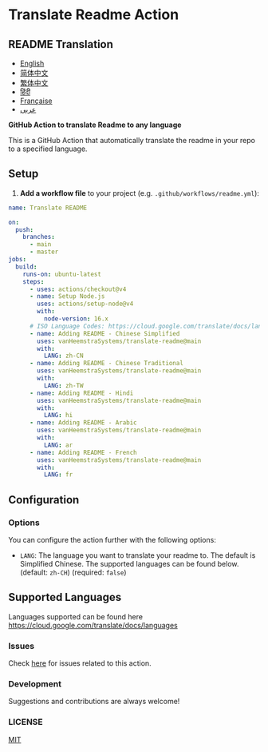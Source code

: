 # Translate Readme Action

## README Translation
- [English](README.md)
- [简体中文](README.zh-CN.md)
- [繁体中文](README.zh-TW.md)
- [हिंदी](README.hi.md)
- [Française](README.fr.md)
- [عربى](README.ar.md)

**GitHub Action to translate Readme to any language**

This is a GitHub Action that automatically translate the readme in your repo to a specified language.

## Setup

1. **Add a workflow file** to your project (e.g. `.github/workflows/readme.yml`):
```yaml
name: Translate README

on:
  push:
    branches:
      - main
      - master
jobs:
  build:
    runs-on: ubuntu-latest
    steps:
      - uses: actions/checkout@v4
      - name: Setup Node.js
        uses: actions/setup-node@v4
        with:
          node-version: 16.x
      # ISO Language Codes: https://cloud.google.com/translate/docs/languages  
      - name: Adding README - Chinese Simplified
        uses: vanHeemstraSystems/translate-readme@main
        with:
          LANG: zh-CN
      - name: Adding README - Chinese Traditional
        uses: vanHeemstraSystems/translate-readme@main
        with:
          LANG: zh-TW
      - name: Adding README - Hindi
        uses: vanHeemstraSystems/translate-readme@main
        with:
          LANG: hi
      - name: Adding README - Arabic
        uses: vanHeemstraSystems/translate-readme@main
        with:
          LANG: ar
      - name: Adding README - French
        uses: vanHeemstraSystems/translate-readme@main
        with:
          LANG: fr
```

## Configuration

### Options

You can configure the action further with the following options:

- `LANG`: The language you want to translate your readme to. The default is Simplified Chinese. The supported languages can be found below.
  (default: `zh-CH`) (required: `false`)

## Supported Languages

Languages supported can be found here https://cloud.google.com/translate/docs/languages

### Issues

Check [here](https://github.com/vanHeemstraSystems/translate-readme/issues/1) for issues related to this action.

### Development

Suggestions and contributions are always welcome!

### LICENSE

[MIT](./LICENSE)
 

